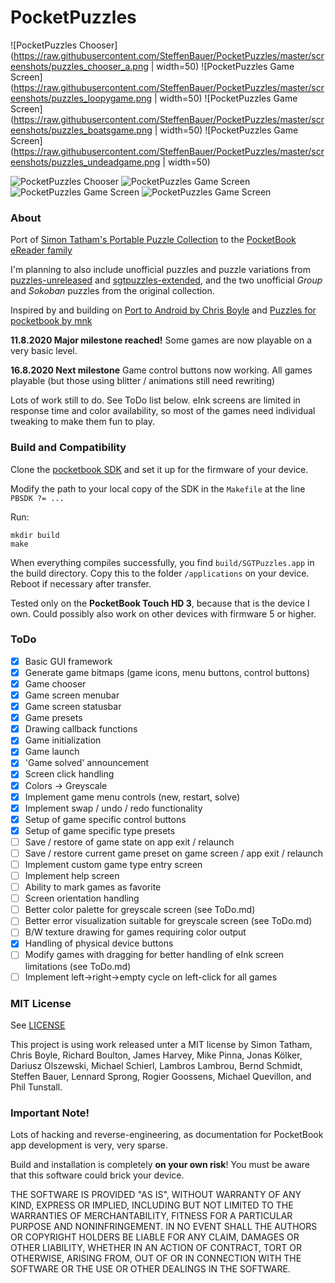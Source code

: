 # PocketPuzzles

![PocketPuzzles Chooser](https://raw.githubusercontent.com/SteffenBauer/PocketPuzzles/master/screenshots/puzzles_chooser_a.png | width=50) ![PocketPuzzles Game Screen](https://raw.githubusercontent.com/SteffenBauer/PocketPuzzles/master/screenshots/puzzles_loopygame.png | width=50) ![PocketPuzzles Game Screen](https://raw.githubusercontent.com/SteffenBauer/PocketPuzzles/master/screenshots/puzzles_boatsgame.png | width=50) ![PocketPuzzles Game Screen](https://raw.githubusercontent.com/SteffenBauer/PocketPuzzles/master/screenshots/puzzles_undeadgame.png | width=50)

![PocketPuzzles Chooser](https://raw.githubusercontent.com/SteffenBauer/PocketPuzzles/master/screenshots/puzzles_wallsgame.png) ![PocketPuzzles Game Screen](https://raw.githubusercontent.com/SteffenBauer/PocketPuzzles/master/screenshots/puzzles_gamemenu.png) ![PocketPuzzles Game Screen](https://raw.githubusercontent.com/SteffenBauer/PocketPuzzles/master/screenshots/puzzles_gamepresets.png) ![PocketPuzzles Game Screen](https://raw.githubusercontent.com/SteffenBauer/PocketPuzzles/master/screenshots/puzzles_solved.png)

### About

Port of [Simon Tatham's Portable Puzzle Collection](http://www.chiark.greenend.org.uk/~sgtatham/puzzles/) to the [PocketBook eReader family](https://de.wikipedia.org/wiki/PocketBook)

I'm planning to also include unofficial puzzles and puzzle variations from [puzzles-unreleased](https://github.com/x-sheep/puzzles-unreleased) and [sgtpuzzles-extended](https://github.com/SteffenBauer/sgtpuzzles-extended), and the two unofficial *Group* and *Sokoban* puzzles from the original collection.

Inspired by and building on [Port to Android by Chris Boyle](https://github.com/chrisboyle/sgtpuzzles) and [Puzzles for pocketbook by mnk](https://github.com/svn2github/pocketbook-free/tree/master/puzzles)

**11.8.2020 Major milestone reached!** Some games are now playable on a very basic level. 

**16.8.2020 Next milestone** Game control buttons now working. All games playable (but those using blitter / animations still need rewriting)

Lots of work still to do. See ToDo list below. eInk screens are limited in response time and color availability, so most of the games need individual tweaking to make them fun to play.

### Build and Compatibility

Clone the [pocketbook SDK](https://github.com/blchinezu/pocketbook-sdk/) and set it up for the firmware of your device.

Modify the path to your local copy of the SDK in the `Makefile` at the line `PBSDK ?= ...`

Run:  
```
mkdir build
make
```

When everything compiles successfully, you find `build/SGTPuzzles.app` in the build directory. Copy this to the folder `/applications` on your device. Reboot if necessary after transfer.

Tested only on the **PocketBook Touch HD 3**, because that is the device I own. Could possibly also work on other devices with firmware 5 or higher.

### ToDo

- [X] Basic GUI framework
- [X] Generate game bitmaps (game icons, menu buttons, control buttons)
- [X] Game chooser
- [X] Game screen menubar
- [X] Game screen statusbar
- [X] Game presets
- [X] Drawing callback functions
- [X] Game initialization
- [X] Game launch
- [X] 'Game solved' announcement
- [X] Screen click handling
- [X] Colors -> Greyscale
- [X] Implement game menu controls (new, restart, solve)
- [X] Implement swap / undo / redo functionality
- [X] Setup of game specific control buttons
- [X] Setup of game specific type presets
- [ ] Save / restore of game state on app exit / relaunch
- [ ] Save / restore current game preset on game screen / app exit / relaunch
- [ ] Implement custom game type entry screen
- [ ] Implement help screen
- [ ] Ability to mark games as favorite
- [ ] Screen orientation handling
- [ ] Better color palette for greyscale screen (see ToDo.md)
- [ ] Better error visualization suitable for greyscale screen (see ToDo.md)
- [ ] B/W texture drawing for games requiring color output
- [X] Handling of physical device buttons
- [ ] Modify games with dragging for better handling of eInk screen limitations (see ToDo.md)
- [ ] Implement left->right->empty cycle on left-click for all games

### MIT License

See [LICENSE](https://raw.githubusercontent.com/SteffenBauer/PocketPuzzles/master/LICENSE)

This project is using work released unter a MIT license by Simon Tatham, Chris Boyle, Richard Boulton, James Harvey, Mike Pinna, Jonas Kölker, Dariusz Olszewski, Michael Schierl, Lambros Lambrou, Bernd Schmidt, Steffen Bauer, Lennard Sprong, Rogier Goossens, Michael Quevillon, and Phil Tunstall.

### Important Note!

Lots of hacking and reverse-engineering, as documentation for PocketBook app development is very, very sparse.

Build and installation is completely **on your own risk**! You must be aware that this software could brick your device.

THE SOFTWARE IS PROVIDED "AS IS", WITHOUT WARRANTY OF ANY KIND, EXPRESS OR IMPLIED, INCLUDING BUT NOT LIMITED TO THE WARRANTIES OF MERCHANTABILITY, FITNESS FOR A PARTICULAR PURPOSE AND NONINFRINGEMENT. IN NO EVENT SHALL THE AUTHORS OR COPYRIGHT HOLDERS BE LIABLE FOR ANY CLAIM, DAMAGES OR OTHER LIABILITY, WHETHER IN AN ACTION OF CONTRACT, TORT OR OTHERWISE, ARISING FROM, OUT OF OR IN CONNECTION WITH THE SOFTWARE OR THE USE OR OTHER DEALINGS IN THE SOFTWARE.

